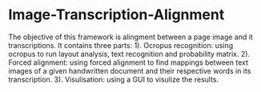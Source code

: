 # Image-Transcription-Alignment
The objective of this framework is alingment between a page image and it transcriptions.
It contains three parts: 
1). Ocropus recognition: using ocropus to run layout analysis, text recognition and probability matrix.
2). Forced alignment: using forced alignment to find mappings between text images of a given handwritten document and their                         respective words in its transcription.
3). Visulisation: using a GUI to visulize the results.
